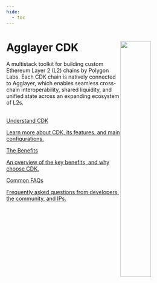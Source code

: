 ```yaml
---
hide:
  - toc
---
```


<style>
   .git-revision-date-localized-plugin, .md-source-file, .md-content__button.md-icon {
      display: none;
   }
</style>

<div class="section-wrapper product-section-head">
<div class="hero-image"><img src="../img/home/main-img.svg" loading="lazy" class="hero-image" style="width: 40%; float: right;"></div>
   <div class="hero-left">
      <h1 class="hero-heading">Agglayer CDK</h1>
      <p class="hero-subtext">A multistack toolkit for building custom Ethereum Layer 2 (L2) chains by Polygon Labs. Each CDK chain is natively connected to Agglayer, which enables seamless cross-chain interoperability, shared liquidity, and unified state across an expanding ecosystem of L2s.</p>
   </div>
   </br>
</div>

<div class="grid-container">
   <div class="grid-item">
      <a href="./overview">
         <div class="product-list-item-header">
            <div class="feature-card-heading">Understand CDK</div>
         </div>
         <p class="feature-paragraph">Learn more about CDK, its features, and main configurations.</p>
      </a>
   </div>
   <div class="grid-item">
      <a href="./getting-started/local-deployment/">
         <div class="product-list-item-header">
            <div class="feature-card-heading">The Benefits</div>
         </div>
         <p class="feature-paragraph">An overview of the key benefits, and why choose CDK.</p>
      </a>
   </div>
   <div class="grid-item">
      <a href="./concepts/layer2s">
         <div class="product-list-item-header">
            <div class="feature-card-heading">Common FAQs</div>
         </div>
         <p class="feature-paragraph">Frequently asked questions from developers, the community, and IPs.</p>
      </a>
   </div>